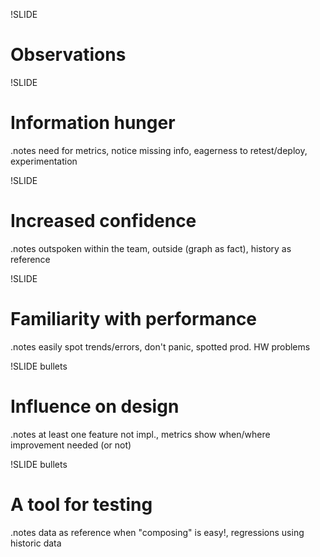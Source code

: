 !SLIDE
# Observations #

!SLIDE
# Information hunger #

.notes need for metrics, notice missing info, eagerness to retest/deploy, experimentation

!SLIDE
# Increased confidence #

.notes outspoken within the team, outside (graph as fact), history as reference

!SLIDE
# Familiarity with performance #

.notes easily spot trends/errors, don't panic, spotted prod. HW problems

!SLIDE bullets
# Influence on design #

.notes at least one feature not impl., metrics show when/where improvement needed (or not) 

!SLIDE bullets
# A tool for testing #

.notes data as reference when "composing" is easy!, regressions using historic data
